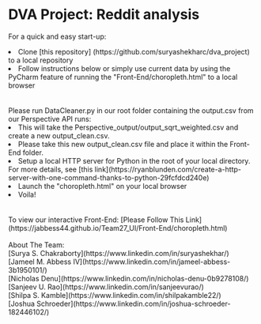 # DVA Project: Reddit analysis


For a quick and easy start-up:<br>
<li>Clone [this repository] (https://github.com/suryashekharc/dva_project) to a local repository</li>
<li>Follow instructions below or simply use current data by using the PyCharm feature of running the "Front-End/choropleth.html" to a local browser</li>
<br>
<br>
Please run DataCleaner.py in our root folder containing the output.csv from our Perspective API runs:<br>
<li>This will take the Perspective_output/output_sqrt_weighted.csv and create a new output_clean.csv.</li>
<li>Please take this new output_clean.csv file and place it within the Front-End folder.</li>
<li>Setup a local HTTP server for Python in the root of your local directory.
For more details, see [this link](https://ryanblunden.com/create-a-http-server-with-one-command-thanks-to-python-29fcfdcd240e)</li>
<li>Launch the "choropleth.html" on your local browser</li>
<li>Voila!</li>
<br>
<br>
To view our interactive Front-End: [Please Follow This Link] (https://jabbess44.github.io/Team27_UI/Front-End/choropleth.html)
<br>
<br>
About The Team:<br>
[Surya S. Chakraborty](https://www.linkedin.com/in/suryashekhar/)<br>
[Jameel M. Abbess IV](https://www.linkedin.com/in/jameel-abbess-3b1950101/)<br>
[Nicholas Denu](https://www.linkedin.com/in/nicholas-denu-0b9278108/)<br>
[Sanjeev U. Rao](https://www.linkedin.com/in/sanjeevurao/)<br>
[Shilpa S. Kamble](https://www.linkedin.com/in/shilpakamble22/)<br>
[Joshua Schroeder](https://www.linkedin.com/in/joshua-schroeder-182446102/)
